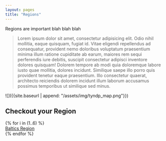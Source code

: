 ```yaml
---
layout: pages
title: "Regions"
---
```

Regions are important blah blah blah

>Lorem ipsum dolor sit amet, consectetur adipisicing elit. Odio nihil mollitia, eaque quisquam, fugiat id. Vitae eligendi repellendus ad consequatur, provident nemo doloribus voluptatum praesentium minima illum ratione cupiditate ab earum, maiores rem sequi perferendis iure debitis, suscipit consectetur adipisci inventore dolores quisquam! Dolorem tempore ab modi quia doloremque labore iusto quae mollitia, dolores incidunt. Similique saepe illo porro quis provident tenetur eaque praesentium. Illo consectetur quaerat, architecto reiciendis dolorem incidunt illum laborum accusamus possimus temporibus ut similique sed minus.

![]({{site.baseurl | append: "/assets/img/tyndp_map.png"}})

## Checkout your Region

<div class="row small-up-1 medium-up-2 large-up-3">
{% for i in (1..6)  %}
  <div class="column text-center">
    <a href="/regions/test-region"><img src="//placehold.it/300x300" class="thumbnail" alt="">
    <div class="title">Baltics Region</div></a>
  </div>
{% endfor %}
</div>